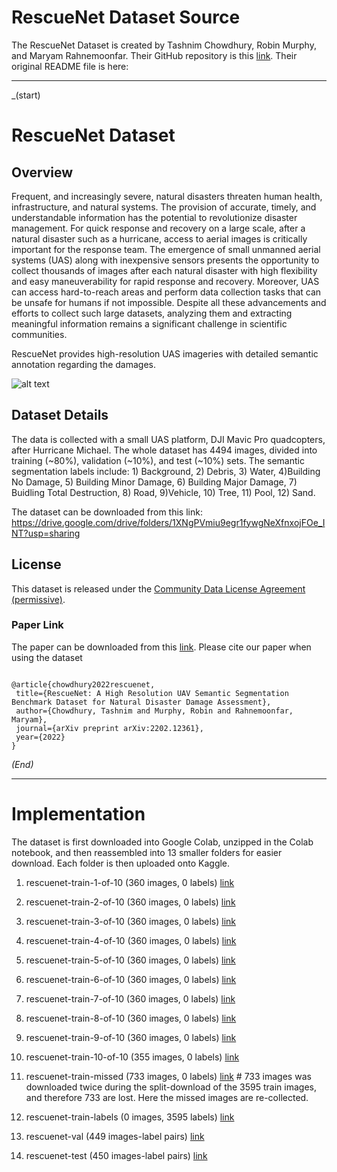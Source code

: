 # RescueNet Dataset Source

The RescueNet Dataset is created by Tashnim Chowdhury, Robin Murphy, and Maryam Rahnemoonfar. Their GitHub repository is this [link](https://github.com/BinaLab/RescueNet-A-High-Resolution-Post-Disaster-UAV-Dataset-for-Semantic-Segmentation). Their original README file is here:

------------------------------------------------------------------------------
_(start)

# RescueNet Dataset 

## Overview

Frequent, and increasingly severe, natural disasters threaten human health, infrastructure, and natural systems. The provision of accurate, timely, and understandable information has the potential to revolutionize disaster management. For quick response and recovery on a large scale, after a natural disaster such as a hurricane, access to aerial images is critically important for the response team. The emergence of small unmanned aerial systems (UAS) along with inexpensive sensors presents the opportunity to collect thousands of images after each natural disaster with high flexibility and easy maneuverability for rapid response and recovery.  Moreover, UAS can access hard-to-reach areas and perform data collection  tasks that can be unsafe for humans if not impossible.  Despite all these advancements and efforts to collect such large datasets, analyzing them and extracting meaningful information remains a significant challenge in scientific communities.

RescueNet provides high-resolution UAS imageries with detailed semantic annotation regarding the damages.

![alt text](https://github.com/tashnimchowdhury/RescueNet-A-High-Resolution-Post-Disaster-UAV-Dataset-for-Semantic-Segmentation/blob/main/example-rescuenet-all-cls.PNG?raw=true)


## Dataset Details

The data is collected with a small UAS platform, DJI Mavic Pro quadcopters, after Hurricane Michael. The whole dataset has 4494 images, divided into training (~80%), validation (~10%), and test (~10%) sets. The semantic segmentation labels include: 1) Background, 2) Debris, 3) Water, 4)Building No Damage, 5) Building Minor Damage, 6) Building Major Damage, 7) Buidling Total Destruction, 8) Road, 9)Vehicle, 10) Tree, 11) Pool, 12) Sand. 

The dataset can be downloaded from this link: https://drive.google.com/drive/folders/1XNgPVmiu9egr1fywgNeXfnxojFOe_INT?usp=sharing

## License

This dataset is released under the [Community Data License Agreement (permissive)](https://cdla.io/permissive-1-0/).

### Paper Link
The paper can be downloaded from this [link](https://arxiv.org/pdf/2202.12361.pdf).
Please cite our paper when using the dataset

 ```
 
@article{chowdhury2022rescuenet,
  title={RescueNet: A High Resolution UAV Semantic Segmentation Benchmark Dataset for Natural Disaster Damage Assessment},
  author={Chowdhury, Tashnim and Murphy, Robin and Rahnemoonfar, Maryam},
  journal={arXiv preprint arXiv:2202.12361},
  year={2022}
}

```
_(End)_

------------------------------------------------------------------------------

# Implementation

The dataset is first downloaded into Google Colab, unzipped in the Colab notebook, and then reassembled into 13 smaller folders for easier download. Each folder is then uploaded onto Kaggle. 

1. rescuenet-train-1-of-10 (360 images, 0 labels) [link](https://www.kaggle.com/datasets/royzhao2004/rescuenet-train-1-of-10/)
2. rescuenet-train-2-of-10 (360 images, 0 labels) [link](https://www.kaggle.com/datasets/royzhao2004/rescuenet-train-2-of-10/)
3. rescuenet-train-3-of-10 (360 images, 0 labels) [link](https://www.kaggle.com/datasets/royzhao2004/rescuenet-train-3-of-10/)
4. rescuenet-train-4-of-10 (360 images, 0 labels) [link](https://www.kaggle.com/datasets/royzhao2004/rescuenet-train-4-of-10/)
5. rescuenet-train-5-of-10 (360 images, 0 labels) [link](https://www.kaggle.com/datasets/royzhao2004/rescuenet-train-5-of-10/)
6. rescuenet-train-6-of-10 (360 images, 0 labels) [link](https://www.kaggle.com/datasets/royzhao2004/rescuenet-train-6-of-10/)
7. rescuenet-train-7-of-10 (360 images, 0 labels) [link](https://www.kaggle.com/datasets/royzhao2004/rescuenet-train-7-of-10/)
8. rescuenet-train-8-of-10 (360 images, 0 labels) [link](https://www.kaggle.com/datasets/royzhao2004/rescuenet-train-8-of-10/)
9. rescuenet-train-9-of-10 (360 images, 0 labels) [link](https://www.kaggle.com/datasets/royzhao2004/rescuenet-train-9-of-10/)
10. rescuenet-train-10-of-10 (355 images, 0 labels) [link](https://www.kaggle.com/datasets/royzhao2004/rescuenet-train-10-of-10/)
11. rescuenet-train-missed (733 images, 0 labels) [link](https://www.kaggle.com/datasets/royzhao2004/rescuenet-train-missed) # 733 images was downloaded twice during the split-download of the 3595 train images, and therefore 733 are lost. Here the missed images are re-collected.

12. rescuenet-train-labels (0 images, 3595 labels) [link](https://www.kaggle.com/datasets/royzhao2004/rescuenet-train-labels)

13. rescuenet-val (449 images-label pairs) [link](https://www.kaggle.com/datasets/royzhao2004/rescuenet-val)

14. rescuenet-test (450 images-label pairs) [link](https://www.kaggle.com/datasets/royzhao2004/rescuenet-test)
